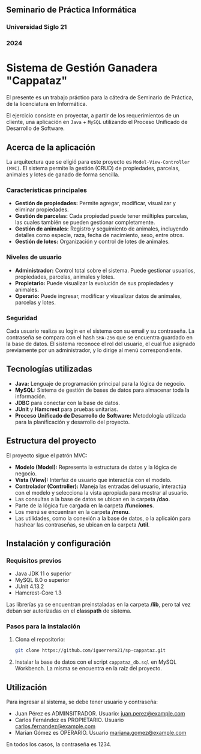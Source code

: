 ## Seminario de Práctica Informática
### Universidad Siglo 21
### 2024

# Sistema de Gestión Ganadera "Cappataz"

El presente es un trabajo práctico para la cátedra de Seminario de Práctica, de la licenciatura en Informática.

El ejercicio consiste en proyectar, a partir de los requerimientos de un cliente, una aplicación en `Java` + `MySQL` utilizando el Proceso Unificado de Desarrollo de Software.

## Acerca de la aplicación

La arquitectura que se eligió para este proyecto es `Model-View-Controller (MVC)`. El sistema permite la gestión (CRUD) de propiedades, parcelas, animales y lotes de ganado de forma sencilla.

### Características principales

- **Gestión de propiedades:** Permite agregar, modificar, visualizar y eliminar propiedades.
- **Gestión de parcelas:** Cada propiedad puede tener múltiples parcelas, las cuales también se pueden gestionar completamente.
- **Gestión de animales:** Registro y seguimiento de animales, incluyendo detalles como especie, raza, fecha de nacimiento, sexo, entre otros.
- **Gestión de lotes:** Organización y control de lotes de animales.

### Niveles de usuario

- **Administrador:** Control total sobre el sistema. Puede gestionar usuarios, propiedades, parcelas, animales y lotes.
- **Propietario:** Puede visualizar la evolución de sus propiedades y animales.
- **Operario:** Puede ingresar, modificar y visualizar datos de animales, parcelas y lotes.

### Seguridad

Cada usuario realiza su login en el sistema con su email y su contraseña. La contraseña se compara con el hash `SHA-256` que se encuentra guardado en la base de datos. El sistema reconoce el rol del usuario, el cual fue asignado previamente por un administrador, y lo dirige al menú correspondiente.

## Tecnologías utilizadas

- **Java:** Lenguaje de programación principal para la lógica de negocio.
- **MySQL:** Sistema de gestión de bases de datos para almacenar toda la información.
- **JDBC** para conectar con la base de datos.
- **JUnit** y **Hamcrest** para pruebas unitarias.
- **Proceso Unificado de Desarrollo de Software:** Metodología utilizada para la planificación y desarrollo del proyecto.

## Estructura del proyecto

El proyecto sigue el patrón MVC:

- **Modelo (Model):** Representa la estructura de datos y la lógica de negocio.
- **Vista (View):** Interfaz de usuario que interactúa con el modelo.
- **Controlador (Controller):** Maneja las entradas del usuario, interactúa con el modelo y selecciona la vista apropiada para mostrar al usuario.
- Las consultas a la base de datos se ubican en la carpeta **/dao**.
- Parte de la lógica fue cargada en la carpeta **/funciones**.
- Los menú se encuentran en la carpeta **/menu**.
- Las utilidades, como la conexión a la base de datos, o la aplicaión para hashear las contraseñas, se ubican en la carpeta **/util**.


## Instalación y configuración

### Requisitos previos

- Java JDK 11 o superior
- MySQL 8.0 o superior
- JUnit 4.13.2
- Hamcrest-Core 1.3

Las librerías ya se encuentran preinstaladas en la carpeta **/lib**, pero tal vez deban ser autorizadas en el **classpath** de sistema.

### Pasos para la instalación

1. Clona el repositorio:
   ```sh
   git clone https://github.com/iguerrero21/sp-cappataz.git

2. Instalar la base de datos con el script `cappataz_db.sql` en MySQL Workbench. La misma se encuentra en la raíz del proyecto.


## Utilización

Para ingresar al sistema, se debe tener usuario y contraseña:

- Juan Pérez es ADMINSITRADOR. Usuario: juan.perez@example.com
- Carlos Fernández es PROPIETARIO. Usuario carlos.fernandez@example.com
- Marian Gómez es OPERARIO. Usuario mariana.gomez@example.com

En todos los casos, la contraseña es 1234.
